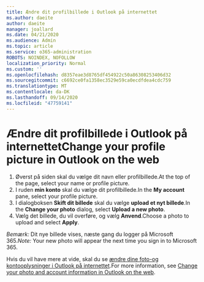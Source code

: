 ```yaml
---
title: Ændre dit profilbillede i Outlook på internettet
ms.author: daeite
author: daeite
manager: joallard
ms.date: 04/21/2020
ms.audience: Admin
ms.topic: article
ms.service: o365-administration
ROBOTS: NOINDEX, NOFOLLOW
localization_priority: Normal
ms.custom: ''
ms.openlocfilehash: d8357eae3d8765df454922c50a86308253406d32
ms.sourcegitcommit: c6692ce0fa1358ec3529e59ca0ecdfdea4cdc759
ms.translationtype: MT
ms.contentlocale: da-DK
ms.lasthandoff: 09/14/2020
ms.locfileid: "47759141"
---
```

# <a name="change-your-profile-picture-in-outlook-on-the-web"></a><span data-ttu-id="4091a-102">Ændre dit profilbillede i Outlook på internettet</span><span class="sxs-lookup"><span data-stu-id="4091a-102">Change your profile picture in Outlook on the web</span></span>

1. <span data-ttu-id="4091a-103">Øverst på siden skal du vælge dit navn eller profilbillede.</span><span class="sxs-lookup"><span data-stu-id="4091a-103">At the top of the page, select your name or profile picture.</span></span>
1. <span data-ttu-id="4091a-104">I ruden **min konto** skal du vælge dit profilbillede.</span><span class="sxs-lookup"><span data-stu-id="4091a-104">In the **My account** pane, select your profile picture.</span></span>
1. <span data-ttu-id="4091a-105">I dialogboksen **Skift dit billede** skal du vælge **upload et nyt billede**.</span><span class="sxs-lookup"><span data-stu-id="4091a-105">In the **Change your photo** dialog, select **Upload a new photo**.</span></span>
1. <span data-ttu-id="4091a-106">Vælg det billede, du vil overføre, og vælg **Anvend**.</span><span class="sxs-lookup"><span data-stu-id="4091a-106">Choose a photo to upload and select **Apply**.</span></span>

<span data-ttu-id="4091a-107">*Bemærk:* Dit nye billede vises, næste gang du logger på Microsoft 365.</span><span class="sxs-lookup"><span data-stu-id="4091a-107">*Note:* Your new photo will appear the next time you sign in to Microsoft 365.</span></span>

<span data-ttu-id="4091a-108">Hvis du vil have mere at vide, skal du se [ændre dine foto-og kontooplysninger i Outlook på internettet](https://support.office.com/article/b2dbb289-851d-4bed-93c3-3e136f5659ec).</span><span class="sxs-lookup"><span data-stu-id="4091a-108">For more information, see [Change your photo and account information in Outlook on the web](https://support.office.com/article/b2dbb289-851d-4bed-93c3-3e136f5659ec).</span></span>